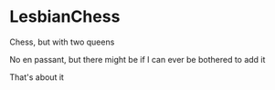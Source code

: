 # LesbianChess
Chess, but with two queens

No en passant, but there might be if I can ever be bothered to add it

That's about it

